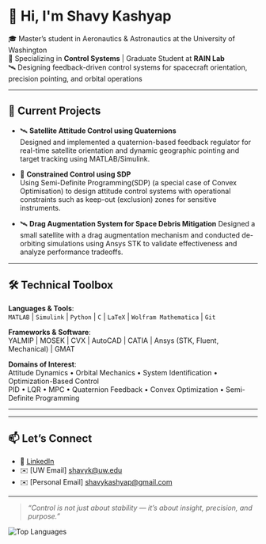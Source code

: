<!--
**shavykashyap/shavykashyap** is a ✨ _special_ ✨ repository because its `README.md` (this file) appears on your GitHub profile.

Here are some ideas to get you started:

- 🔭 I’m currently working on ...
- 🌱 I’m currently learning ...
- 👯 I’m looking to collaborate on ...
- 🤔 I’m looking for help with ...
- 💬 Ask me about ...
- 📫 How to reach me: ...
- 😄 Pronouns: ...
- ⚡ Fun fact: ...
-->
# 👋 Hi, I'm Shavy Kashyap

🎓 Master’s student in Aeronautics & Astronautics at the University of Washington  
🔧 Specializing in **Control Systems** | Graduate Student at **RAIN Lab**  
🛰️ Designing feedback-driven control systems for spacecraft orientation, precision pointing, and orbital operations

---

## 🔭 Current Projects

- 🛰️ **Satellite Attitude Control using Quaternions**  
  Designed and implemented a quaternion-based feedback regulator for real-time satellite orientation and dynamic geographic pointing and target tracking using MATLAB/Simulink.


<!--
- 🚁 **Quadcopter Control in Simulink**  
  Modeling and control of quadrotor UAVs with a focus on 6DOF dynamics, feedback control design, and hardware-oriented modeling.
-->

- 📐 **Constrained Control using SDP**  
  Using Semi-Definite Programming(SDP) (a special case of Convex Optimisation) to design attitude control systems with operational constraints such as keep-out (exclusion) zones for sensitive instruments.


- 🛰️ **Drag Augmentation System for Space Debris Mitigation**
  Designed a small satellite with a drag augmentation mechanism and conducted de-orbiting simulations using Ansys STK to validate effectiveness and analyze performance tradeoffs.

---

## 🛠️ Technical Toolbox

**Languages & Tools**:  
`MATLAB` | `Simulink` | `Python` | `C` | `LaTeX` | `Wolfram Mathematica` | `Git`

**Frameworks & Software**:  
YALMIP | MOSEK | CVX | AutoCAD | CATIA | Ansys (STK, Fluent, Mechanical) | GMAT

**Domains of Interest**:  
Attitude Dynamics • Orbital Mechanics • System Identification • Optimization-Based Control  
PID • LQR • MPC • Quaternion Feedback • Convex Optimization • Semi-Definite Programming

---
<!--
## 📌 Selected Repositories

- [🔧 Satellite-Attitude-Control](https://github.com/shavykashyap/Satellite-Attitude-Control)
- [🚁 Quadcopter-Control](https://github.com/shavykashyap/Quadcopter-Control)
- [📊 SDP-Constrained-Control](https://github.com/shavykashyap/SDP-Constrained-Control)
- [🌐 Portfolio Website](https://github.com/shavykashyap/shavykashyap.github.io)
-->
---

## 📫 Let’s Connect

<!-- 
- 🔗 [Portfolio Website](https://sites.google.com/view/shavykashyap)
-->
- 💼 [LinkedIn](https://linkedin.com/in/shavykashyap)
- ✉️ [UW Email] shavyk@uw.edu
- ✉️ [Personal Email] shavykashyap@gmail.com

---

> *“Control is not just about stability — it’s about insight, precision, and purpose.”*

![Top Languages](https://github-readme-stats.vercel.app/api/top-langs/?username=shavykashyap&layout=compact&hide_border=true&theme=react)

